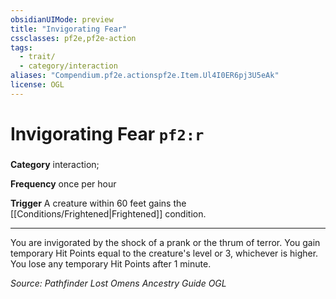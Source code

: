 ```yaml
---
obsidianUIMode: preview
title: "Invigorating Fear"
cssclasses: pf2e,pf2e-action
tags:
  - trait/
  - category/interaction
aliases: "Compendium.pf2e.actionspf2e.Item.Ul4I0ER6pj3U5eAk"
license: OGL
---
```

# Invigorating Fear `pf2:r`

### 

**Category** interaction; 




**Frequency** once per hour

**Trigger** A creature within 60 feet gains the [[Conditions/Frightened|Frightened]] condition.

* * *

You are invigorated by the shock of a prank or the thrum of terror. You gain temporary Hit Points equal to the creature's level or 3, whichever is higher. You lose any temporary Hit Points after 1 minute.

*Source: Pathfinder Lost Omens Ancestry Guide*
*OGL*